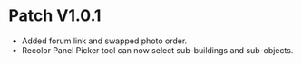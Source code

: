 ﻿# Patch V1.0.1
* Added forum link and swapped photo order.
* Recolor Panel Picker tool can now select sub-buildings and sub-objects.